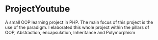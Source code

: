 # ProjectYoutube

A small OOP learning project in PHP. The main focus of this project is the use of the paradigm.
I elaborated this whole project within the pillars of OOP, Abstraction, encapsulation, Inheritance and Polymorphism
